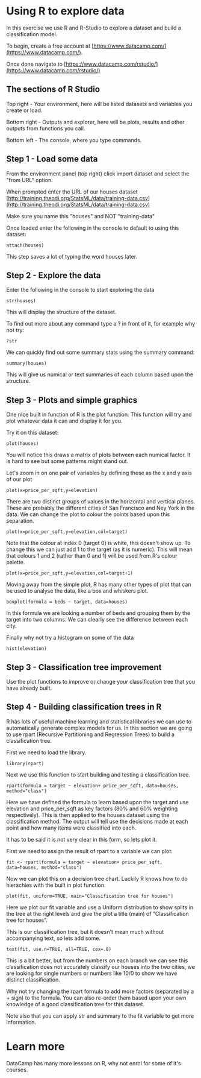 # Using R to explore data

In this exercise we use R and R-Studio to explore a dataset and build a classification model.

To begin, create a free account at [https://www.datacamp.com/](https://www.datacamp.com/).

Once done navigate to [https://www.datacamp.com/rstudio/](https://www.datacamp.com/rstudio/)

## The sections of R Studio

Top right - Your environment, here will be listed datasets and variables you create or load.

Bottom right - Outputs and explorer, here will be plots, results and other outputs from functions you call.

Bottom left - The console, where you type commands. 

## Step 1 - Load some data

From the environment panel (top right) click import dataset and select the "from URL" option.

When prompted enter the URL of our houses dataset [http://training.theodi.org/StatsML/data/training-data.csv](http://training.theodi.org/StatsML/data/training-data.csv)

Make sure you name this "houses" and NOT "training-data"

Once loaded enter the following in the console to default to using this dataset:

    attach(houses)
  
This step saves a lot of typing the word houses later.

## Step 2 - Explore the data

Enter the following in the console to start exploring the data

    str(houses)
  
This will display the structure of the dataset.

To find out more about any command type a ? in front of it, for example why not try:

    ?str
  
We can quickly find out some summary stats using the summary command:

    summary(houses)
  
This will give us numical or text summaries of each column based upon the structure. 

## Step 3 - Plots and simple graphics

One nice built in function of R is the plot function. This function will try and plot whatever data it can and display it for you.

Try it on this dataset:

    plot(houses)
  
You will notice this draws a matrix of plots between each numical factor. It is hard to see but some patterns might stand out.

Let's zoom in on one pair of variables by defining these as the x and y axis of our plot

    plot(x=price_per_sqft,y=elevation)
  
There are two distinct groups of values in the horizontal and vertical planes. These are probably the different cities of San Francisco and Ney York in the data. We can change the plot to colour the points based upon this separation.

    plot(x=price_per_sqft,y=elevation,col=target)

Note that the colour at index 0 (target 0) is white, this doesn't show up. To change this we can just add 1 to the target (as it is numeric). This will mean that colours 1 and 2 (rather than 0 and 1) will be used from R's colour palette.

    plot(x=price_per_sqft,y=elevation,col=target+1)

Moving away from the simple plot, R has many other types of plot that can be used to analyse the data, like a box and whiskers plot.

    boxplot(formula = beds ~ target, data=houses)

In this formula we are looking a number of beds and grouping them by the target into two columns. We can clearly see the difference between each city.

Finally why not try a histogram on some of the data

    hist(elevation)

## Step 3 - Classification tree improvement

Use the plot functions to improve or change your classification tree that you have already built.

## Step 4 - Building classification trees in R

R has lots of useful machine learning and statistical libraries we can use to automatically generate complex models for us. In this section we are going to use rpart (Recursive Partitioning and Regression Trees) to build a classification tree.

First we need to load the library.

    library(rpart)
  
Next we use this function to start building and testing a classification tree.

    rpart(formula = target ~ elevation+ price_per_sqft, data=houses, method="class")

Here we have defined the formula to learn based upon the target and use elevation and price_per_sqft as key factors (80% and 60% weighting respectively). This is then applied to the houses dataset using the classification method. The output will tell use the decisions made at each point and how many items were classified into each. 

It has to be said it is not very clear in this form, so lets plot it. 

First we need to assign the result of rpart to a variable we can plot.

    fit <- rpart(formula = target ~ elevation+ price_per_sqft, data=houses, method="class")
  
Now we can plot this on a decision tree chart. Luckily R knows how to do hierachies with the built in plot function.

    plot(fit, uniform=TRUE, main="Classification tree for houses")
  
Here we plot our fit variable and use a Uniform distribution to show splits in the tree at the right levels and give the plot a title (main) of "Classification tree for houses". 

This is our classification tree, but it doesn't mean much without accompanying text, so lets add some.

    text(fit, use.n=TRUE, all=TRUE, cex=.8)
  
This is a bit better, but from the numbers on each branch we can see this classification does not accurately classify our houses into the two cities, we are looking for single numbers or numbers like 10/0 to show we have distinct classification. 

Why not try changing the rpart formula to add more factors (separated by a + sign) to the formula. You can also re-order them based upon your own knowledge of a good classification tree for this dataset. 

Note also that you can apply str and summary to the fit variable to get more information.

# Learn more

DataCamp has many more lessons on R, why not enrol for some of it's courses. 
